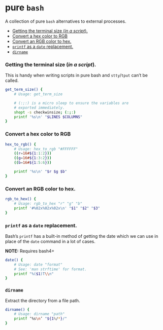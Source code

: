 # pure `bash`

A collection of pure `bash` alternatives to external processes.

<!-- vim-markdown-toc GFM -->

* [Getting the terminal size (*in a script*).](#getting-the-terminal-size-in-a-script)
* [Convert a hex color to RGB](#convert-a-hex-color-to-rgb)
* [Convert an RGB color to hex.](#convert-an-rgb-color-to-hex)
* [`printf` as a `date` replacement.](#printf-as-a-date-replacement)
* [`dirname`](#dirname)

<!-- vim-markdown-toc -->


### Getting the terminal size (*in a script*).

This is handy when writing scripts in pure bash and `stty`/`tput` can’t be
called.

```sh
get_term_size() {
    # Usage: get_term_size

    # (:;:) is a micro sleep to ensure the variables are
    # exported immediately.
    shopt -s checkwinsize; (:;:)
    printf '%s\n' "$LINES $COLUMNS"
}
```


### Convert a hex color to RGB

```sh
hex_to_rgb() {
    # Usage: hex_to_rgb "#FFFFFF"
    ((r=16#${1:1:2}))
    ((g=16#${1:3:2}))
    ((b=16#${1:5:6}))

    printf '%s\n' "$r $g $b"
}
```


### Convert an RGB color to hex.

```sh
rgb_to_hex() {
    # Usage: rgb_to_hex "r" "g" "b"
    printf '#%02x%02x%02x\n' "$1" "$2" "$3"
}
```


### `printf` as a `date` replacement.

Bash’s `printf` has a built-in method of getting the date which we can use
in place of the `date` command in a lot of cases.

**NOTE:** Requires bash4+

```sh
date() {
    # Usage: date "format"
    # See: 'man strftime' for format.
    printf "%($1)T\\n"
}
```


### `dirname`

Extract the directory from a file path.

```sh
dirname() {
    # Usage: dirname "path"
    printf ‘%s\n’ "${1%/*}/"
}
```


